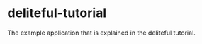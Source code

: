 deliteful-tutorial
==================

The example application that is explained in the deliteful tutorial.
